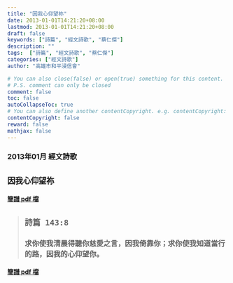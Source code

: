 ```yaml
---
title: "因我心仰望祢"
date: 2013-01-01T14:21:20+08:00
lastmod: 2013-01-01T14:21:20+08:00
draft: false
keywords: ["詩篇", "經文詩歌", "蔡仁傑"]
description: ""
tags:  ["詩篇", "經文詩歌", "蔡仁傑"]
categories: ["經文詩歌"]
author: "高雄市和平浸信會"

# You can also close(false) or open(true) something for this content.
# P.S. comment can only be closed
comment: false
toc: false
autoCollapseToc: true
# You can also define another contentCopyright. e.g. contentCopyright: "This is another copyright."
contentCopyright: false
reward: false
mathjax: false
---
```


### 2013年01月 經文詩歌

## `因我心仰望祢`

#### [簡譜 pdf 檔](/pdf-h/h201301.pdf "因我心仰望祢")

> ## `詩篇 143:8`
> 
> ### 求你使我清晨得聽你慈愛之言，因我倚靠你；求你使我知道當行的路，因我的心仰望你。

#### [簡譜 pdf 檔](/pdf-h/h201301.pdf "因我心仰望祢")